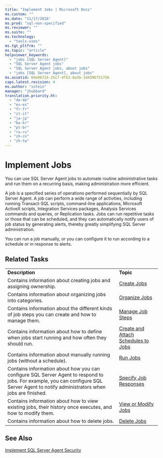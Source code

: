 ```yaml
---
title: "Implement Jobs | Microsoft Docs"
ms.custom: ""
ms.date: "11/17/2016"
ms.prod: "sql-non-specified"
ms.reviewer: ""
ms.suite: ""
ms.technology: 
  - "tools-ssms"
ms.tgt_pltfrm: ""
ms.topic: "article"
helpviewer_keywords: 
  - "jobs [SQL Server Agent]"
  - "SQL Server Agent jobs"
  - "SQL Server Agent jobs, about jobs"
  - "jobs [SQL Server Agent], about jobs"
ms.assetid: 69e06724-25c7-4fb3-8a5b-3d4596f21756
caps.latest.revision: 4
ms.author: "sstein"
manager: "jhubbard"
translation.priority.ht: 
  - "de-de"
  - "es-es"
  - "fr-fr"
  - "it-it"
  - "ja-jp"
  - "ko-kr"
  - "pt-br"
  - "ru-ru"
  - "zh-cn"
  - "zh-tw"
---
```

# Implement Jobs
You can use SQL Server Agent jobs to automate routine administrative tasks and run them on a recurring basis, making administration more efficient.  
  
A job is a specified series of operations performed sequentially by SQL Server Agent. A job can perform a wide range of activities, including running Transact-SQL scripts, command-line applications, Microsoft ActiveX scripts, Integration Services packages, Analysis Services commands and queries, or Replication tasks. Jobs can run repetitive tasks or those that can be scheduled, and they can automatically notify users of job status by generating alerts, thereby greatly simplifying SQL Server administration.  
  
You can run a job manually, or you can configure it to run according to a schedule or in response to alerts.  
  
## Related Tasks  
  
|||  
|-|-|  
|**Description**|**Topic**|  
|Contains information about creating jobs and assigning ownership.|[Create Jobs](../ssms/create-jobs.md)|  
|Contains information about organizing jobs into categories.|[Organize Jobs](../ssms/organize-jobs.md)|  
|Contains information about the different kinds of job steps you can create and how to manage them.|[Manage Job Steps](../ssms/manage-job-steps.md)|  
|Contains information about how to define when jobs start running and how often they should run.|[Create and Attach Schedules to Jobs](../ssms/create-and-attach-schedules-to-jobs.md)|  
|Contains information about manually running jobs (without a schedule).|[Run Jobs](../ssms/run-jobs.md)|  
|Contains information about how you can configure SQL Server Agent to respond to jobs. For example, you can configure SQL Server Agent to notify administrators when jobs are finished.|[Specify Job Responses](../ssms/specify-job-responses.md)|  
|Contains information about how to view existing jobs, their history once executes, and how to modify them.|[View or Modify Jobs](../ssms/view-or-modify-jobs.md)|  
|Contains information about how to delete jobs.|[Delete Jobs](../ssms/delete-jobs.md)|  
  
## See Also  
[Implement SQL Server Agent Security](../ssms/implement-sql-server-agent-security.md)  
  
